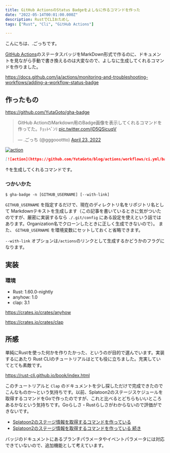 ```yaml
---
title: GitHub ActionsのStatus Badgeをよしなに作るコマンドを作った
date: "2022-05-14T00:01:00.000Z"
description: RustでCLIおためし
tags: ["Rust", "Cli", "GitHub Actions"]

---
```


こんにちは、.ごっちです。

[GitHub Actions](https://docs.github.com/ja/actions)のステータスバッジをMarkDown形式で作るのに、ドキュメントを見ながら手動で書き換えるのは大変なので、よしなに生成してくれるコマンドを作りました。

https://docs.github.com/ja/actions/monitoring-and-troubleshooting-workflows/adding-a-workflow-status-badge

## 作ったもの

https://github.com/YutaGoto/gha-badge

<blockquote class="twitter-tweet"><p lang="ja" dir="ltr">GitHub ActionのMarkdown用のBadge画像を表示してくれるコマンドを作ってた。ﾁｮｯﾄﾍﾞﾝﾘ <a href="https://t.co/jD5QSicuqV">pic.twitter.com/jD5QSicuqV</a></p>&mdash; .ごっち (@gggooottto) <a href="https://twitter.com/gggooottto/status/1517882035053887489?ref_src=twsrc%5Etfw">April 23, 2022</a></blockquote>

[![action](https://github.com/YutaGoto/blog/actions/workflows/ci.yml/badge.svg)](https://github.com/YutaGoto/blog/actions)

```md
[![action](https://github.com/YutaGoto/blog/actions/workflows/ci.yml/badge.svg)](https://github.com/YutaGoto/blog/actions)
```

↑を生成してくれるコマンドです。

### つかいかた

```shell
$ gha-badge -n [GITHUB_USERNAME] [--with-link]
```

`GITHUB_USERNAME` を指定するだけで、現在のディレクトリ名をリポジトリ名として Markdownテキストを生成します（この記事を書いているときに気がついたのですが、厳密に実装するなら `./.git/config` にある設定を使えという話ではあります。Organization名でクローンしたときに正しく生成できないので）。
また、 `GITHUB_USERNAME` を環境変数にセットしておくと省略できます。

`--with-link` オプションは`/actions`のリンクとして生成するかどうかのフラグになります。

## 実装

### 環境

- Rust: 1.60.0-nightly
- anyhow: 1.0
- clap: 3.1

https://crates.io/crates/anyhow

https://crates.io/crates/clap

## 所感

単純にRustを使った何かを作りたかった、というのが目的で選んでいます。実装するにあたり Rust CLIのチュートリアルはとても役に立ちました。充実していてとても素敵です。

https://rust-cli.github.io/book/index.html

このチュートリアルと `Clap` のドキュメントを少し探しただけで完成できたのでこんなものか～という気持ちです。以前、Splatoon2のステージスケジュールを取得するコマンドをGoで作ったのですが、これと比べるとどちらもいいところあるかなという気持ちです。Goらしさ・Rustらしさがわからないので評価ができないです。

- [Splatoon2のステージ情報を取得するコマンドを作っている](/20190112-splatoon2%E3%81%AE%E3%82%B9%E3%83%86%E3%83%BC%E3%82%B8%E6%83%85%E5%A0%B1%E3%82%92%E5%8F%96%E5%BE%97%E3%81%99%E3%82%8B%E3%82%B3%E3%83%9E%E3%83%B3%E3%83%89%E3%82%92%E4%BD%9C%E3%81%A3%E3%81%A6%E3%81%84%E3%82%8B/)
- [Splatoon2のステージ情報を取得するコマンドを作っている 続き](/20190510-splatoon2%E3%81%AE%E3%82%B9%E3%83%86%E3%83%BC%E3%82%B8%E6%83%85%E5%A0%B1%E3%82%92%E5%8F%96%E5%BE%97%E3%81%99%E3%82%8B%E3%82%B3%E3%83%9E%E3%83%B3%E3%83%89%E3%82%92%E4%BD%9C%E3%81%A3%E3%81%A6%E3%81%84%E3%82%8B-%E7%B6%9A%E3%81%8D/)

バッジのドキュメントにあるブランチパラメータやイベントパラメータには対応できていないので、追加機能として考えています。
